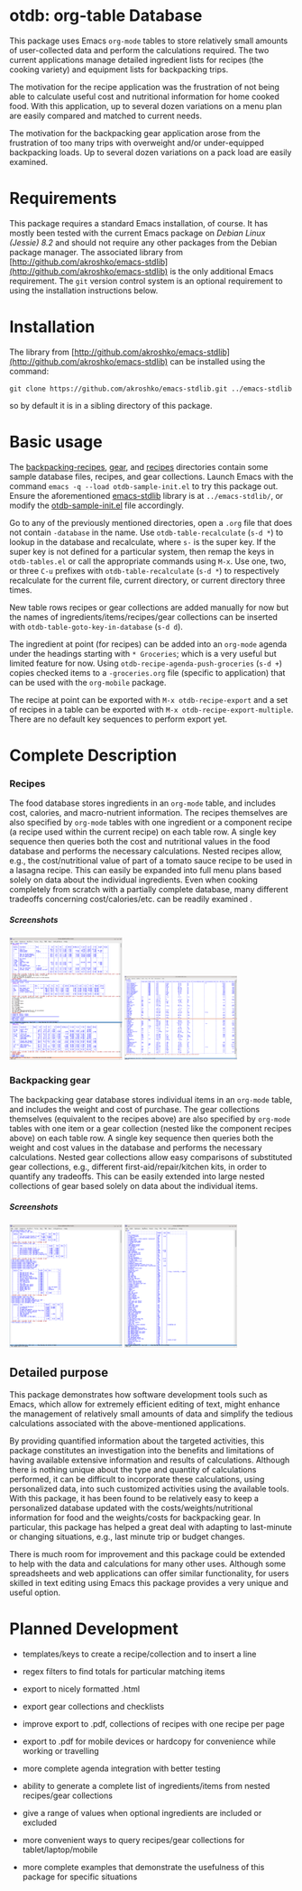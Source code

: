 otdb: org-table Database
========================

This package uses Emacs `org-mode` tables to store relatively small
amounts of user-collected data and perform the calculations
required. The two current applications manage detailed ingredient
lists for recipes (the cooking variety) and equipment lists for
backpacking trips.

The motivation for the recipe application was the frustration of not
being able to calculate useful cost and nutritional information for
home cooked food. With this application, up to several dozen
variations on a menu plan are easily compared and matched to current
needs.

The motivation for the backpacking gear application arose from the
frustration of too many trips with overweight and/or under-equipped
backpacking loads.  Up to several dozen variations on a pack load are
easily examined.

Requirements
============

This package requires a standard Emacs installation, of course. It has
mostly been tested with the current Emacs package on *Debian Linux
(Jessie) 8.2* and should not require any other packages from the
Debian package manager.  The associated library from
[http://github.com/akroshko/emacs-stdlib](http://github.com/akroshko/emacs-stdlib)
is the only additional Emacs requirement.  The `git` version control
system is an optional requirement to using the installation
instructions below.

Installation
============

The library from
[http://github.com/akroshko/emacs-stdlib](http://github.com/akroshko/emacs-stdlib)
can be installed using the command:

    git clone https://github.com/akroshko/emacs-stdlib.git ../emacs-stdlib

so by default it is in a sibling directory of this package.

Basic usage
===========

The
[backpacking-recipes](http://github.com/akroshko/emacs-otdb/backpacking-recipes/),
[gear](http://github.com/akroshko/emacs-otdb/gear/), and
[recipes](http://github.com/akroshko/emacs-otdb/recipes/) directories
contain some sample database files, recipes, and gear collections.
Launch Emacs with the command `emacs -q --load otdb-sample-init.el` to
try this package out.  Ensure the aforementioned
[emacs-stdlib](http://github.com/akroshko/emacs-stdlib) library is at
`../emacs-stdlib/`, or modify the
[otdb-sample-init.el](http://github.com/akroshko/emacs-otdb/otdb-sample-init.el)
file accordingly.

Go to any of the previously mentioned directories, open a `.org` file
that does not contain `-database` in the name.  Use
`otdb-table-recalculate` (`s-d *`) to lookup in the database and
recalculate, where `s-` is the super key.  If the super key is not
defined for a particular system, then remap the keys in
`otdb-tables.el` or call the appropriate commands using `M-x`.  Use
one, two, or three `C-u` prefixes with `otdb-table-recalculate` (`s-d
*`) to respectively recalculate for the current file, current
directory, or current directory three times.

New table rows recipes or gear collections are added manually for now
but the names of ingredients/items/recipes/gear collections can be inserted
with `otdb-table-goto-key-in-database` (`s-d d`).

The ingredient at point (for recipes) can be added into an `org-mode`
agenda under the headings starting with `* Groceries`; which is a very
useful but limited feature for now.  Using
`otdb-recipe-agenda-push-groceries` (`s-d +`) copies checked items to
a `-groceries.org` file (specific to application) that can be used
with the `org-mobile` package.

The recipe at point can be exported with `M-x otdb-recipe-export` and
a set of recipes in a table can be exported with `M-x
otdb-recipe-export-multiple`.  There are no default key sequences to
perform export yet.

Complete Description
====================

### Recipes

The food database stores ingredients in an `org-mode` table, and
includes cost, calories, and macro-nutrient information.  The recipes
themselves are also specified by `org-mode` tables with one ingredient
or a component recipe (a recipe used within the current recipe) on
each table row.  A single key sequence then queries both the cost and
nutritional values in the food database and performs the necessary
calculations.  Nested recipes allow, e.g., the cost/nutritional value
of part of a tomato sauce recipe to be used in a lasagna recipe.  This
can easily be expanded into full menu plans based solely on data about
the individual ingredients. Even when cooking completely from scratch
with a partially complete database, many different tradeoffs
concerning cost/calories/etc. can be readily examined .

##### Screenshots

<img src="screenshots/recipes.png" width=200 alt="A set of recipes and meal plans.">

<img src="screenshots/food-database.png" width=200 alt="Food database">

### Backpacking gear

The backpacking gear database stores individual items in an `org-mode`
table, and includes the weight and cost of purchase.  The gear
collections themselves (equivalent to the recipes above) are also
specified by `org-mode` tables with one item or a gear collection
(nested like the component recipes above) on each table row. A single
key sequence then queries both the weight and cost values in the
database and performs the necessary calculations.  Nested gear
collections allow easy comparisons of substituted gear collections,
e.g., different first-aid/repair/kitchen kits, in order to quantify
any tradeoffs.  This can be easily extended into large nested
collections of gear based solely on data about the individual items.

##### Screenshots

<img src="screenshots/backpacking.png" width=200 alt="Planning a backpacking trip">

<img src="screenshots/gear-database.png" width=200 alt="Backpacking gear database">

Detailed purpose
----------------

This package demonstrates how software development tools such as
Emacs, which allow for extremely efficient editing of text, might
enhance the management of relatively small amounts of data and
simplify the tedious calculations associated with the above-mentioned
applications.

By providing quantified information about the targeted activities,
this package constitutes an investigation into the benefits and
limitations of having available extensive information and results of
calculations.  Although there is nothing unique about the type and
quantity of calculations performed, it can be difficult to incorporate
these calculations, using personalized data, into such customized
activities using the available tools.  With this package, it has been
found to be relatively easy to keep a personalized database updated
with the costs/weights/nutritional information for food and the
weights/costs for backpacking gear.  In particular, this package has
helped a great deal with adapting to last-minute or changing
situations, e.g., last minute trip or budget changes.

There is much room for improvement and this package could be extended
to help with the data and calculations for many other uses.  Although
some spreadsheets and web applications can offer similar
functionality, for users skilled in text editing using Emacs this
package provides a very unique and useful option.

Planned Development
===================

- templates/keys to create a recipe/collection and to insert a line

- regex filters to find totals for particular matching items

- export to nicely formatted .html

- export gear collections and checklists

- improve export to .pdf, collections of recipes with one recipe per page

- export to .pdf for mobile devices or hardcopy for convenience while
  working or travelling

- more complete agenda integration with better testing

- ability to generate a complete list of ingredients/items from nested
  recipes/gear collections

- give a range of values when optional ingredients are included or
  excluded

- more convenient ways to query recipes/gear collections for
  tablet/laptop/mobile

- more complete examples that demonstrate the usefulness of this
  package for specific situations
